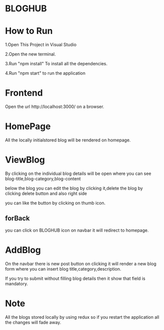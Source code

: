 # BLOGHUB

# How to Run

1.Open This Project in Visual Studio

2.Open the new terminal.

3.Run "npm install" To install all the dependencies.

4.Run "npm start" to run the application

# Frontend
Open the url http://localhost:3000/ on a browser.

# HomePage

All the locally initialstored blog will be rendered on homepage.

# ViewBlog

By clicking on the individual blog details will be open where you can see blog-title,blog-category,blog-content

below the blog you can edit the blog by clicking it,delete the blog by clicking delete button and also right side 

you can like the button by clicking on thumb icon.

## forBack 

you can click on BLOGHUB icon on navbar it will redirect to homepage.

# AddBlog

On the navbar there is new post button on clicking it will render a new blog form where you can insert blog title,category,description.

If you try to submit without filling blog details then it show that field is mandatory.

# Note 

All the blogs stored locally by using redux so if you restart the application all the changes will fade away.


